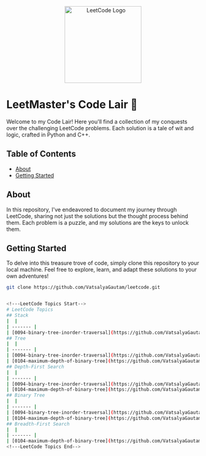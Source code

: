 <p align="center">
  <img src="https://leetcode.com/static/images/LeetCode_logo.png" alt="LeetCode Logo" width="200" />
</p>

# LeetMaster's Code Lair 🚀

Welcome to my Code Lair! Here you'll find a collection of my conquests over the challenging LeetCode problems. Each solution is a tale of wit and logic, crafted in Python and C++.

## Table of Contents

- [About](#about)
- [Getting Started](#getting-started)

## About

In this repository, I've endeavored to document my journey through LeetCode, sharing not just the solutions but the thought process behind them. Each problem is a puzzle, and my solutions are the keys to unlock them.

## Getting Started

To delve into this treasure trove of code, simply clone this repository to your local machine. Feel free to explore, learn, and adapt these solutions to your own adventures!

```bash
git clone https://github.com/VatsalyaGautam/leetcode.git


<!---LeetCode Topics Start-->
# LeetCode Topics
## Stack
|  |
| ------- |
| [0094-binary-tree-inorder-traversal](https://github.com/VatsalyaGautam/Leetcode/tree/master/0094-binary-tree-inorder-traversal) |
## Tree
|  |
| ------- |
| [0094-binary-tree-inorder-traversal](https://github.com/VatsalyaGautam/Leetcode/tree/master/0094-binary-tree-inorder-traversal) |
| [0104-maximum-depth-of-binary-tree](https://github.com/VatsalyaGautam/Leetcode/tree/master/0104-maximum-depth-of-binary-tree) |
## Depth-First Search
|  |
| ------- |
| [0094-binary-tree-inorder-traversal](https://github.com/VatsalyaGautam/Leetcode/tree/master/0094-binary-tree-inorder-traversal) |
| [0104-maximum-depth-of-binary-tree](https://github.com/VatsalyaGautam/Leetcode/tree/master/0104-maximum-depth-of-binary-tree) |
## Binary Tree
|  |
| ------- |
| [0094-binary-tree-inorder-traversal](https://github.com/VatsalyaGautam/Leetcode/tree/master/0094-binary-tree-inorder-traversal) |
| [0104-maximum-depth-of-binary-tree](https://github.com/VatsalyaGautam/Leetcode/tree/master/0104-maximum-depth-of-binary-tree) |
## Breadth-First Search
|  |
| ------- |
| [0104-maximum-depth-of-binary-tree](https://github.com/VatsalyaGautam/Leetcode/tree/master/0104-maximum-depth-of-binary-tree) |
<!---LeetCode Topics End-->